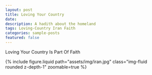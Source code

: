 ```yaml
---
layout: post
title: Loving Your Country
date:
description: A hadith about the homeland
tags: Loving-Country Iran Faith
categories: sample-posts
featured: false
---
```


Loving Your Country Is Part Of Faith

<div class="col-sm mt-3 mt-md-0">
        {% include figure.liquid path="assets/img/iran.jpg" class="img-fluid rounded z-depth-1" zoomable=true %}
    </div>

